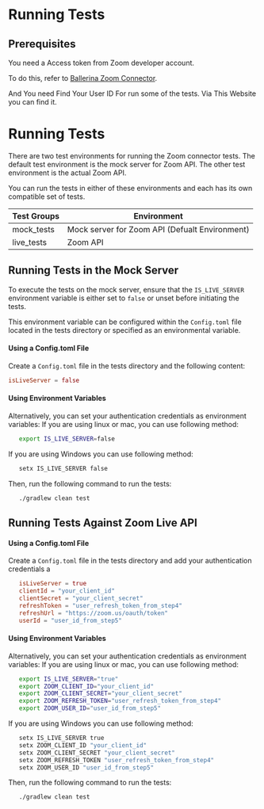 # Running Tests

## Prerequisites
You need a Access token from Zoom developer account.

To do this, refer to [Ballerina Zoom Connector](https://github.com/ballerina-platform/module-ballerinax-zoom.scheduler/blob/main/ballerina/README.md).

And You need Find Your User ID For run some of the tests.
Via This Website you can find it.

# Running Tests

There are two test environments for running the Zoom connector tests. The default test environment is the mock server for Zoom API. The other test environment is the actual Zoom API. 

You can run the tests in either of these environments and each has its own compatible set of tests.

 Test Groups | Environment                                       
-------------|---------------------------------------------------
 mock_tests  | Mock server for Zoom API (Defualt Environment) 
 live_tests  | Zoom API                                       

## Running Tests in the Mock Server

To execute the tests on the mock server, ensure that the `IS_LIVE_SERVER` environment variable is either set to `false` or unset before initiating the tests. 

This environment variable can be configured within the `Config.toml` file located in the tests directory or specified as an environmental variable.

#### Using a Config.toml File

Create a `Config.toml` file in the tests directory and the following content:

```toml
isLiveServer = false
```

#### Using Environment Variables

Alternatively, you can set your authentication credentials as environment variables:
If you are using linux or mac, you can use following method:
```bash
   export IS_LIVE_SERVER=false
```
If you are using Windows you can use following method:
```bash
   setx IS_LIVE_SERVER false
```
Then, run the following command to run the tests:

```bash
   ./gradlew clean test
```

## Running Tests Against Zoom Live API

#### Using a Config.toml File

Create a `Config.toml` file in the tests directory and add your authentication credentials a

```toml
   isLiveServer = true
   clientId = "your_client_id"
   clientSecret = "your_client_secret"
   refreshToken = "user_refresh_token_from_step4"
   refreshUrl = "https://zoom.us/oauth/token"
   userId = "user_id_from_step5"
```

#### Using Environment Variables

Alternatively, you can set your authentication credentials as environment variables:
If you are using linux or mac, you can use following method:
```bash
   export IS_LIVE_SERVER="true"
   export ZOOM_CLIENT_ID="your_client_id"
   export ZOOM_CLIENT_SECRET="your_client_secret"  
   export ZOOM_REFRESH_TOKEN="user_refresh_token_from_step4"
   export ZOOM_USER_ID="user_id_from_step5"
```

If you are using Windows you can use following method:
```bash
   setx IS_LIVE_SERVER true
   setx ZOOM_CLIENT_ID "your_client_id"
   setx ZOOM_CLIENT_SECRET "your_client_secret"
   setx ZOOM_REFRESH_TOKEN "user_refresh_token_from_step4"
   setx ZOOM_USER_ID "user_id_from_step5"
```
Then, run the following command to run the tests:

```bash
   ./gradlew clean test 
```
